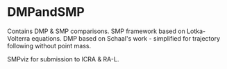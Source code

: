 # DMPandSMP

Contains DMP & SMP comparisons. SMP framework based on Lotka-Volterra equations. DMP based on Schaal's work - simplified for trajectory following without point mass.

SMPviz for submission to ICRA & RA-L.

